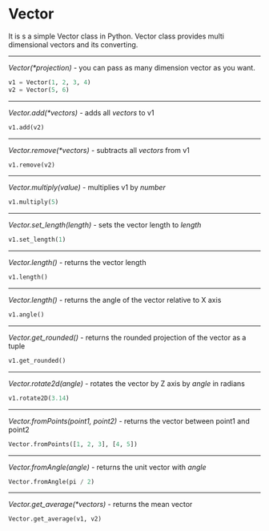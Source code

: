 # Vector

It is s a simple Vector class in Python. Vector class provides multi dimensional vectors and its converting. 

---
_Vector(*projection)_ - you can pass as many dimension vector as you want.
```python
v1 = Vector(1, 2, 3, 4)
v2 = Vector(5, 6)
```
---
_Vector.add(*vectors)_ - adds all _vectors_ to v1
```python
v1.add(v2)
```
---
_Vector.remove(*vectors)_ - subtracts all _vectors_ from v1
```python
v1.remove(v2)
```
---
_Vector.multiply(value)_ - multiplies v1 by _number_
```python
v1.multiply(5)
```
---
_Vector.set_length(length)_ - sets the vector length to _length_
```python
v1.set_length(1)
```
---
_Vector.length()_ - returns the vector length
```python
v1.length()
```
---
_Vector.length()_ - returns the angle of the vector relative to X axis
```python
v1.angle()
```
---
_Vector.get_rounded()_ - returns the rounded projection of the vector as a tuple
```python
v1.get_rounded()
```
---
_Vector.rotate2d(angle)_ - rotates the vector by Z axis by _angle_ in radians
```python
v1.rotate2D(3.14)
```
---
_Vector.fromPoints(point1, point2)_ - returns the vector between point1 and point2
```python
Vector.fromPoints([1, 2, 3], [4, 5])
```
---
_Vector.fromAngle(angle)_ - returns the unit vector with _angle_
```python
Vector.fromAngle(pi / 2)
```
---
_Vector.get_average(*vectors)_ - returns the mean vector
```python
Vector.get_average(v1, v2)
```
